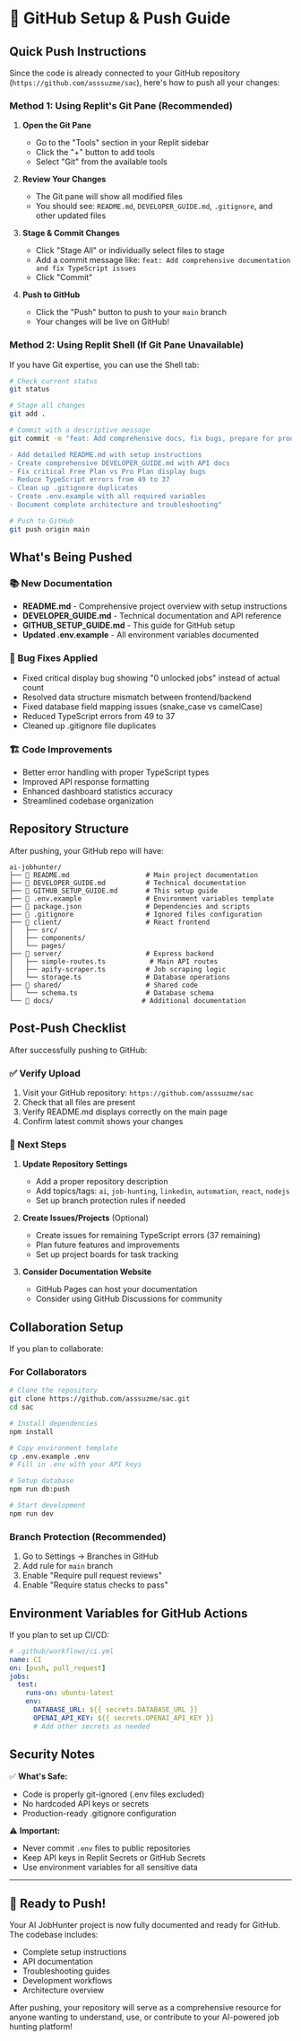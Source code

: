 # 🚀 GitHub Setup & Push Guide

## Quick Push Instructions

Since the code is already connected to your GitHub repository (`https://github.com/asssuzme/sac`), here's how to push all your changes:

### Method 1: Using Replit's Git Pane (Recommended)

1. **Open the Git Pane**
   - Go to the "Tools" section in your Replit sidebar
   - Click the "+" button to add tools
   - Select "Git" from the available tools

2. **Review Your Changes**
   - The Git pane will show all modified files
   - You should see: `README.md`, `DEVELOPER_GUIDE.md`, `.gitignore`, and other updated files

3. **Stage & Commit Changes**
   - Click "Stage All" or individually select files to stage
   - Add a commit message like: `feat: Add comprehensive documentation and fix TypeScript issues`
   - Click "Commit"

4. **Push to GitHub**
   - Click the "Push" button to push to your `main` branch
   - Your changes will be live on GitHub!

### Method 2: Using Replit Shell (If Git Pane Unavailable)

If you have Git expertise, you can use the Shell tab:

```bash
# Check current status
git status

# Stage all changes
git add .

# Commit with a descriptive message
git commit -m "feat: Add comprehensive docs, fix bugs, prepare for production

- Add detailed README.md with setup instructions
- Create comprehensive DEVELOPER_GUIDE.md with API docs
- Fix critical Free Plan vs Pro Plan display bugs
- Reduce TypeScript errors from 49 to 37
- Clean up .gitignore duplicates
- Create .env.example with all required variables
- Document complete architecture and troubleshooting"

# Push to GitHub
git push origin main
```

## What's Being Pushed

### 📚 New Documentation
- **README.md** - Comprehensive project overview with setup instructions
- **DEVELOPER_GUIDE.md** - Technical documentation and API reference
- **GITHUB_SETUP_GUIDE.md** - This guide for GitHub setup
- **Updated .env.example** - All environment variables documented

### 🐛 Bug Fixes Applied
- Fixed critical display bug showing "0 unlocked jobs" instead of actual count
- Resolved data structure mismatch between frontend/backend
- Fixed database field mapping issues (snake_case vs camelCase)
- Reduced TypeScript errors from 49 to 37
- Cleaned up .gitignore file duplicates

### 🏗️ Code Improvements
- Better error handling with proper TypeScript types
- Improved API response formatting
- Enhanced dashboard statistics accuracy
- Streamlined codebase organization

## Repository Structure

After pushing, your GitHub repo will have:

```
ai-jobhunter/
├── 📄 README.md                   # Main project documentation
├── 📄 DEVELOPER_GUIDE.md          # Technical documentation
├── 📄 GITHUB_SETUP_GUIDE.md       # This setup guide
├── 📄 .env.example                # Environment variables template
├── 📄 package.json                # Dependencies and scripts
├── 📄 .gitignore                  # Ignored files configuration
├── 📁 client/                     # React frontend
│   ├── src/
│   ├── components/
│   └── pages/
├── 📁 server/                     # Express backend
│   ├── simple-routes.ts           # Main API routes
│   ├── apify-scraper.ts          # Job scraping logic
│   └── storage.ts                # Database operations
├── 📁 shared/                     # Shared code
│   └── schema.ts                 # Database schema
└── 📁 docs/                      # Additional documentation
```

## Post-Push Checklist

After successfully pushing to GitHub:

### ✅ Verify Upload
1. Visit your GitHub repository: `https://github.com/asssuzme/sac`
2. Check that all files are present
3. Verify README.md displays correctly on the main page
4. Confirm latest commit shows your changes

### 🎯 Next Steps
1. **Update Repository Settings**
   - Add a proper repository description
   - Add topics/tags: `ai`, `job-hunting`, `linkedin`, `automation`, `react`, `nodejs`
   - Set up branch protection rules if needed

2. **Create Issues/Projects** (Optional)
   - Create issues for remaining TypeScript errors (37 remaining)
   - Plan future features and improvements
   - Set up project boards for task tracking

3. **Consider Documentation Website**
   - GitHub Pages can host your documentation
   - Consider using GitHub Discussions for community

## Collaboration Setup

If you plan to collaborate:

### For Collaborators
```bash
# Clone the repository
git clone https://github.com/asssuzme/sac.git
cd sac

# Install dependencies
npm install

# Copy environment template
cp .env.example .env
# Fill in .env with your API keys

# Setup database
npm run db:push

# Start development
npm run dev
```

### Branch Protection (Recommended)
1. Go to Settings → Branches in GitHub
2. Add rule for `main` branch
3. Enable "Require pull request reviews"
4. Enable "Require status checks to pass"

## Environment Variables for GitHub Actions

If you plan to set up CI/CD:

```yaml
# .github/workflows/ci.yml
name: CI
on: [push, pull_request]
jobs:
  test:
    runs-on: ubuntu-latest
    env:
      DATABASE_URL: ${{ secrets.DATABASE_URL }}
      OPENAI_API_KEY: ${{ secrets.OPENAI_API_KEY }}
      # Add other secrets as needed
```

## Security Notes

✅ **What's Safe:**
- Code is properly git-ignored (.env files excluded)
- No hardcoded API keys or secrets
- Production-ready .gitignore configuration

⚠️ **Important:**
- Never commit `.env` files to public repositories
- Keep API keys in Replit Secrets or GitHub Secrets
- Use environment variables for all sensitive data

---

## 🎉 Ready to Push!

Your AI JobHunter project is now fully documented and ready for GitHub. The codebase includes:

- Complete setup instructions
- API documentation
- Troubleshooting guides
- Development workflows
- Architecture overview

After pushing, your repository will serve as a comprehensive resource for anyone wanting to understand, use, or contribute to your AI-powered job hunting platform!